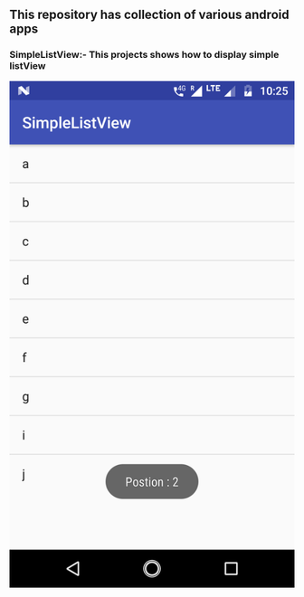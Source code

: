 ## This repository has collection of various android apps


### SimpleListView:- This projects shows how to display simple listView

![alt text](https://github.com/puneetverma24/Android/blob/master/SimpleListView/device-2018-06-22-102618.png)

